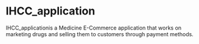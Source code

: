 # IHCC_application
   IHCC_applicationis a Medicine E-Commerce application that works on marketing drugs and selling them to customers through payment methods.
